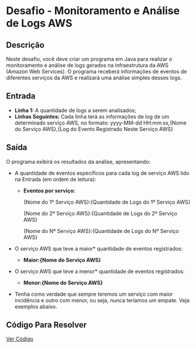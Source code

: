 # Desafio - Monitoramento e Análise de Logs AWS

## Descrição
Neste desafio, você deve criar um programa em Java para realizar o monitoramento e análise de logs gerados na infraestrutura da AWS (Amazon Web Services). O programa receberá informações de eventos de diferentes serviços da AWS e realizará uma análise simples desses logs.

## Entrada
- **Linha 1:** A quantidade de logs a serem analisados;
- **Linhas Seguintes:** Cada linha terá as informações de log de um determinado serviço AWS, no formato:
  yyyy-MM-dd HH:mm:ss,{Nome do Serviço AWS},{Log do Evento Registrado Neste Serviço AWS}

## Saída

O programa exibirá os resultados da análise, apresentando:

- A quantidade de eventos específicos para cada log de serviço AWS lido na Entrada (em ordem de leitura):
    
    - **Eventos por serviço:**
  
        {Nome do 1º Serviço AWS}:{Quantidade de Logs do 1º Serviço AWS}
   
        {Nome do 2º Serviço AWS}:{Quantidade de Logs do 2º Serviço AWS}
    
        {Nome do Nº Serviço AWS}:{Quantidade de Logs do Nº Serviço AWS}


- O serviço AWS que teve a maior* quantidade de eventos registrados:
  - **Maior:{Nome do Serviço AWS}**


- O serviço AWS que teve a menor* quantidade de eventos registrados:
    - **Menor:{Nome do Serviço AWS}**

* Tenha como verdade que sempre teremos um serviço com maior incidência e outro com menor, ou seja, nunca teríamos um empate. Veja exemplos abaixo.

## Código Para Resolver

[Ver Código](../Codigo_05/MonitoramentoLogsAWS.java)